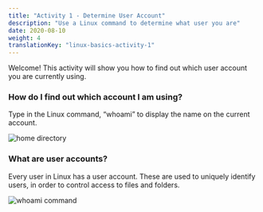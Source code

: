 ```yaml
---
title: "Activity 1 - Determine User Account"
description: "Use a Linux command to determine what user you are"
date: 2020-08-10
weight: 4
translationKey: "linux-basics-activity-1"
---
```


Welcome! This activity will show you how to find out which user account you are currently using. 

### How do I find out which account I am using?

Type in the Linux command, “whoami” to display the name on the current account.

![home directory](../images/00_Home_Directory.png?classes=border,shadow)

### What are user accounts?

Every user in Linux has a user account. These are used to uniquely identify users, in order to control access to files and folders.

![whoami command](../images/01_whoami.png?classes=border,shadow)
